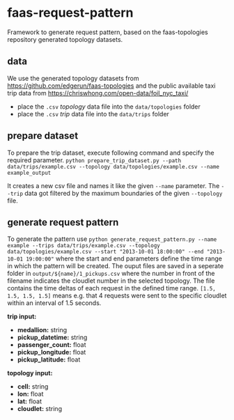 # faas-request-pattern
Framework to generate request pattern, based on the faas-topologies repository generated topology datasets.
## data
We use the generated topology datasets from https://github.com/edgerun/faas-topologies and the public available taxi trip data from https://chriswhong.com/open-data/foil_nyc_taxi/

- place the  `.csv` <i>topology</i> data file into the `data/topologies` folder
- place the `.csv` <i>trip</i> data file into the `data/trips` folder

## prepare dataset

To prepare the trip dataset, execute following command and specify the required parameter.
`python prepare_trip_dataset.py --path data/trips/example.csv --topology data/topologies/example.csv --name example_output`

It creates a new csv file and names it like the given `--name`
parameter. The `--trip` data got filtered by the maximum boundaries of the given `--topology` file.

## generate request pattern
To generate the pattern use `python generate_request_pattern.py --name example --trips data/trips/example.csv --topology data/topologies/example.csv --start "2013-10-01 18:00:00" --end "2013-10-01 19:00:00"` where the start and end parameters define the time range in which the pattern will be created.
The ouput files are saved in a seperate folder in `output/${name}/1_pickups.csv` where the number in front of the filename indicates the cloudlet number in the selected topology. The file contains the time deltas of each request in the defined time range. 
`[1.5, 1.5, 1.5, 1.5]` means e.g. that 4 requests were sent to the specific cloudlet within an interval of 1.5 seconds.

<b>trip input:</b><br>
- <b>medallion:</b> string
- <b>pickup_datetime:</b> string
- <b>passenger_count:</b> float
- <b>pickup_longitude:</b> float
- <b>pickup_latitude:</b> float

<b>topology input:</b><br>
- <b>cell:</b> string
- <b>lon:</b> float
- <b>lat:</b> float
- <b>cloudlet:</b> string

